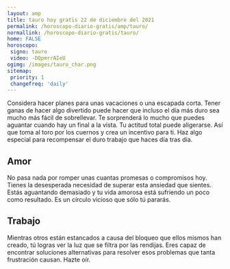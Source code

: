 ```yaml
---
layout: amp
title: tauro hoy gratis 22 de diciembre del 2021 
permalink: /horoscopo-diario-gratis/amp/tauro/
normallink: /horoscopo-diario-gratis/tauro/
home: FALSE
horoscopo:
 signo: tauro
 video: -DQpmrrAIeU
ogimg: /images/tauro_char.png
sitemap:
 priority: 1
 changefreq: 'daily'
---
```



Considera hacer planes para unas vacaciones o una escapada corta. Tener ganas de hacer algo divertido puede hacer que incluso el día más duro sea mucho más fácil de sobrellevar. Te sorprenderá lo mucho que puedes aguantar cuando hay un final a la vista. Tu actitud total puede aligerarse. Así que toma al toro por los cuernos y crea un incentivo para ti. Haz algo especial para recompensar el duro trabajo que haces día tras día.

## Amor

No pasa nada por romper unas cuantas promesas o compromisos hoy. Tienes la desesperada necesidad de superar esta ansiedad que sientes. Estás aguantando demasiado y tu vida amorosa está sufriendo un poco como resultado. Es un círculo vicioso que sólo tú pararás.

## Trabajo

Mientras otros están estancados a causa del bloqueo que ellos mismos han creado, tú logras ver la luz que se filtra por las rendijas. Eres capaz de encontrar soluciones alternativas para resolver esos problemas que tanta frustración causan. Hazte oír.